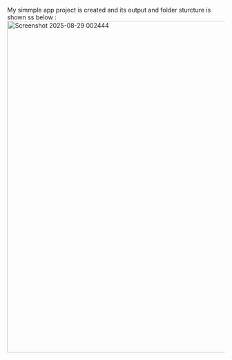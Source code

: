 My simmple app project is created and its output and folder sturcture is shown ss below :
<img width="1366" height="768" alt="Screenshot 2025-08-29 002444" src="https://github.com/user-attachments/assets/03c18f3c-4a95-4fbb-a8a4-b64294c6616c" />
